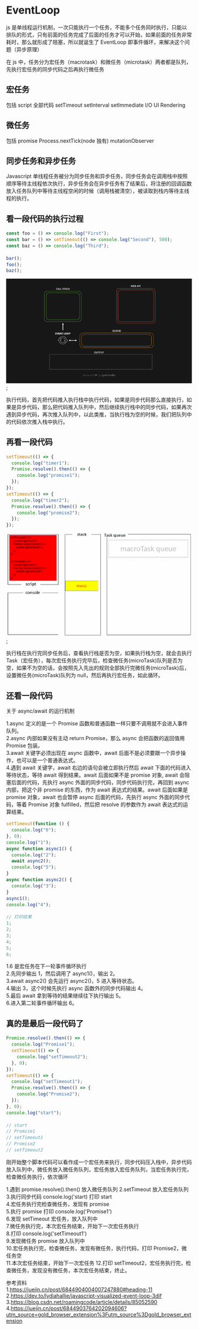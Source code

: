 # EventLoop

js 是单线程运行机制，一次只能执行一个任务，不能多个任务同时执行，只能以排队的形式，只有前面的任务完成了后面的任务才可以开始，如果前面的任务非常耗时，那么就形成了阻塞，所以就诞生了 EventLoop 即事件循环，来解决这个问题（异步原理）

在 js 中，任务分为宏任务（macrotask）和微任务（microtask）两者都是队列，先执行宏任务的同步代码之后再执行微任务

## 宏任务

包括 script 全部代码 setTimeout setInterval setImmediate I/O UI Rendering

## 微任务

包括 promise Process.nextTick(node 独有) mutationObserver

## 同步任务和异步任务

Javascript 单线程任务被分为同步任务和异步任务，同步任务会在调用栈中按照顺序等待主线程依次执行，异步任务会在异步任务有了结果后，将注册的回调函数放入任务队列中等待主线程空闲的时候（调用栈被清空），被读取到栈内等待主线程的执行。

## 看一段代码的执行过程

```js
const foo = () => console.log("First");
const bar = () => setTimeout(() => console.log("Second"), 500);
const baz = () => console.log("Third");

bar();
foo();
baz();
```

![avatar](img/04.gif);

执行代码，首先把代码推入执行栈中执行代码，如果是同步代码那么直接执行，如果是异步代码，那么把代码推入队列中，然后继续执行栈中的同步代码，如果再次遇到异步代码，再次推入队列中，以此类推，当执行栈为空的时候，我们把队列中的代码依次推入栈中执行。

## 再看一段代码

```js
setTimeout(() => {
  console.log("timer1");
  Promise.resolve().then(() => {
    console.log("promise1");
  });
});
setTimeout(() => {
  console.log("timer2");
  Promise.resolve().then(() => {
    console.log("promise2");
  });
});
```

![avatar](img/03.gif);

执行栈在执行完同步任务后，查看执行栈是否为空，如果执行栈为空，就会去执行 Task（宏任务），每次宏任务执行完毕后，检查微任务(microTask)队列是否为空，如果不为空的话，会按照先入先出的规则全部执行完微任务(microTask)后，设置微任务(microTask)队列为 null，然后再执行宏任务，如此循环。

## 还看一段代码

关于 async/await 的运行机制

1.async 定义的是一个 Promise 函数和普通函数一样只要不调用就不会进入事件队列。  
2.async 内部如果没有主动 return Promise，那么 async 会把函数的返回值用 Promise 包装。  
3.await 关键字必须出现在 async 函数中，await 后面不是必须要跟一个异步操作，也可以是一个普通表达式。  
4.遇到 await 关键字，await 右边的语句会被立即执行然后 await 下面的代码进入等待状态，等待 await 得到结果。await 后面如果不是 promise 对象, await 会阻塞后面的代码，先执行 async 外面的同步代码，同步代码执行完，再回到 async 内部，把这个非 promise 的东西，作为 await 表达式的结果。await 后面如果是 promise 对象，await 也会暂停 async 后面的代码，先执行 async 外面的同步代码，等着 Promise 对象 fulfilled，然后把 resolve 的参数作为 await 表达式的运算结果。

```js
setTimeout(function () {
  console.log("6");
}, 0);
console.log("1");
async function async1() {
  console.log("2");
  await async2();
  console.log("5");
}
async function async2() {
  console.log("3");
}
async1();
console.log("4");

// 打印结果
1;
2;
3;
4;
5;
6;
```

1.6 是宏任务在下一轮事件循环执行  
2.先同步输出 1，然后调用了 async1()，输出 2。  
3.await async2() 会先运行 async2()，5 进入等待状态。  
4.输出 3，这个时候先执行 async 函数外的同步代码输出 4。  
5.最后 await 拿到等待的结果继续往下执行输出 5。  
6.进入第二轮事件循环输出 6。

## 真的是最后一段代码了

```js
Promise.resolve().then(() => {
  console.log("Promise1");
  setTimeout(() => {
    console.log("setTimeout2");
  }, 0);
});
setTimeout(() => {
  console.log("setTimeout1");
  Promise.resolve().then(() => {
    console.log("Promise2");
  });
}, 0);
console.log("start");

// start
// Promise1
// setTimeout1
// Promise2
// setTimeout2
```

刚开始整个脚本代码可以看作成一个宏任务来执行，同步代码压入栈中，异步代码放入队列中，微任务放入微任务队列，宏任务放入宏任务队列，当宏任务执行完，检查微任务执行，依次循环

1.遇到 promise.resolve().then() 放入微任务队列
2.setTimeout 放入宏任务队列  
3.执行同步代码 console.log('start) 打印 start  
4.宏任务执行完检查微任务，发现有 promise  
5.执行 promise 打印 console.log('Promise1')  
6.发现 setTimeout 宏任务，放入队列中  
7.微任务执行完，本次宏任务结束，开始下一次宏任务执行  
8.打印 console.log('setTimeout1')  
9.发现微任务 promise 放入队列中  
10.宏任务执行完，检查微任务，发现有微任务，执行代码，打印 Promise2，微任务空  
11.本次宏任务结束，开始下一次宏任务 12.打印 setTimeout2，宏任务执行完，检查微任务，发现没有微任务，本次宏任务结束，终止。

参考资料  
1.https://juejin.cn/post/6844904004007247880#heading-11  
2.https://dev.to/lydiahallie/javascript-visualized-event-loop-3dif  
3.https://blog.csdn.net/roamingcode/article/details/85052590  
4.https://juejin.cn/post/6844903764202094606?utm_source=gold_browser_extension%3Futm_source%3Dgold_browser_extension
